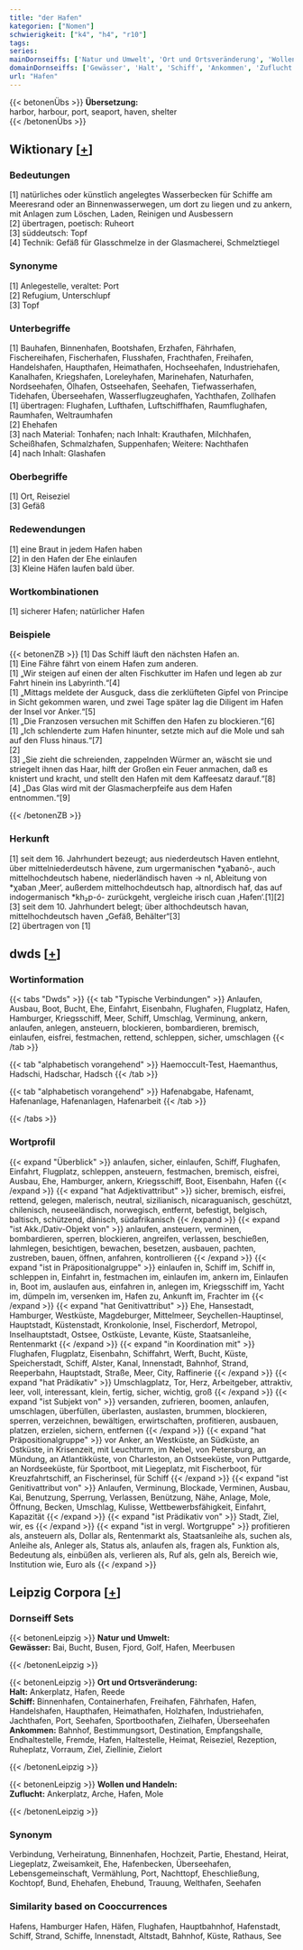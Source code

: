 ```yaml
---
title: "der Hafen"
kategorien: ["Nomen"]
schwierigkeit: ["k4", "h4", "r10"]
tags:
series:
mainDornseiffs: ['Natur und Umwelt', 'Ort und Ortsveränderung', 'Wollen und Handeln']
domainDornseiffs: ['Gewässer', 'Halt', 'Schiff', 'Ankommen', 'Zuflucht']
url: "Hafen"
---
```


{{< betonenÜbs >}}
**Übersetzung:**  
harbor, harbour, port, seaport, haven, shelter  
{{< /betonenÜbs >}}

## Wiktionary [[+](https://de.wiktionary.org/wiki/Hafen)]

### Bedeutungen
[1]  natürliches oder künstlich angelegtes Wasserbecken für Schiffe am Meeresrand oder an Binnenwasserwegen, um dort zu liegen und zu ankern, mit Anlagen zum Löschen, Laden, Reinigen und Ausbessern  
[2] übertragen, poetisch: Ruheort  
[3] süddeutsch: Topf  
[4] Technik: Gefäß für Glasschmelze in der Glasmacherei, Schmelztiegel  

### Synonyme
[1] Anlegestelle, veraltet: Port  
[2] Refugium, Unterschlupf  
[3] Topf  

### Unterbegriffe
[1] Bauhafen, Binnenhafen, Bootshafen, Erzhafen, Fährhafen, Fischereihafen, Fischerhafen, Flusshafen, Frachthafen, Freihafen, Handelshafen, Haupthafen, Heimathafen, Hochseehafen, Industriehafen, Kanalhafen, Kriegshafen, Loreleyhafen, Marinehafen, Naturhafen, Nordseehafen, Ölhafen, Ostseehafen, Seehafen, Tiefwasserhafen, Tidehafen, Überseehafen, Wasserflugzeughafen, Yachthafen, Zollhafen  
[1] übertragen: Flughafen, Lufthafen, Luftschiffhafen, Raumflughafen, Raumhafen, Weltraumhafen  
[2] Ehehafen  
[3] nach Material: Tonhafen; nach Inhalt: Krauthafen, Milchhafen, Scheißhafen, Schmalzhafen, Suppenhafen; Weitere: Nachthafen  
[4] nach Inhalt: Glashafen  

### Oberbegriffe
[1] Ort, Reiseziel  
[3] Gefäß  

### Redewendungen
[1] eine Braut in jedem Hafen haben  
[2] in den Hafen der Ehe einlaufen  
[3] Kleine Häfen laufen bald über.  

### Wortkombinationen
[1] sicherer Hafen; natürlicher Hafen  

### Beispiele
{{< betonenZB >}}
[1] Das Schiff läuft den nächsten Hafen an.  
[1] Eine Fähre fährt von einem Hafen zum anderen.  
[1] „Wir steigen auf einen der alten Fischkutter im Hafen und legen ab zur Fahrt hinein ins Labyrinth.“[4]  
[1] „Mittags meldete der Ausguck, dass die zerklüfteten Gipfel von Principe in Sicht gekommen waren, und zwei Tage später lag die Diligent im Hafen der Insel vor Anker.“[5]  
[1] „Die Franzosen versuchen mit Schiffen den Hafen zu blockieren.“[6]  
[1] „Ich schlenderte zum Hafen hinunter, setzte mich auf die Mole und sah auf den Fluss hinaus.“[7]  
[2]  
[3] „Sie zieht die schreienden, zappelnden Würmer an, wäscht sie und striegelt ihnen das Haar, hilft der Großen ein Feuer anmachen, daß es knistert und kracht, und stellt den Hafen mit dem Kaffeesatz darauf.“[8]  
[4] „Das Glas wird mit der Glasmacherpfeife aus dem Hafen entnommen.“[9]  

{{< /betonenZB >}}
### Herkunft
[1] seit dem 16. Jahrhundert bezeugt; aus niederdeutsch Haven entlehnt, über mittelniederdeutsch hāvene, zum urgermanischen *χaƀanō-, auch mittelhochdeutsch habene, niederländisch haven → nl, Ableitung von *χaƀan ‚Meer‘, außerdem mittelhochdeutsch hap, altnordisch haf, das auf indogermanisch *kh₂p-ó- zurückgeht, vergleiche irisch cuan ‚Hafen‘.[1][2]  
[3] seit dem 10. Jahrhundert belegt; über althochdeutsch havan, mittelhochdeutsch haven „Gefäß, Behälter“[3]  
[2] übertragen von [1]  



## dwds [[+](https://www.dwds.de/wb/Hafen)]

### Wortinformation
{{< tabs "Dwds" >}}
{{< tab "Typische Verbindungen" >}}
Anlaufen, Ausbau, Boot, Bucht, Ehe, Einfahrt, Eisenbahn, Flughafen, Flugplatz, Hafen, Hamburger, Kriegsschiff, Meer, Schiff, Umschlag, Verminung, ankern, anlaufen, anlegen, ansteuern, blockieren, bombardieren, bremisch, einlaufen, eisfrei, festmachen, rettend, schleppen, sicher, umschlagen
{{< /tab >}}

{{< tab "alphabetisch vorangehend" >}}
Haemoccult-Test, Haemanthus, Hadschi, Hadschar, Hadsch
{{< /tab >}}

{{< tab "alphabetisch vorangehend" >}}
Hafenabgabe, Hafenamt, Hafenanlage, Hafenanlagen, Hafenarbeit
{{< /tab >}}

{{< /tabs >}}

### Wortprofil
{{< expand "Überblick" >}} anlaufen, sicher, einlaufen, Schiff, Flughafen, Einfahrt, Flugplatz, schleppen, ansteuern, festmachen, bremisch, eisfrei, Ausbau, Ehe, Hamburger, ankern, Kriegsschiff, Boot, Eisenbahn, Hafen {{< /expand >}}
{{< expand "hat Adjektivattribut" >}} sicher, bremisch, eisfrei, rettend, gelegen, malerisch, neutral, sizilianisch, nicaraguanisch, geschützt, chilenisch, neuseeländisch, norwegisch, entfernt, befestigt, belgisch, baltisch, schützend, dänisch, südafrikanisch {{< /expand >}}
{{< expand "ist Akk./Dativ-Objekt von" >}} anlaufen, ansteuern, verminen, bombardieren, sperren, blockieren, angreifen, verlassen, beschießen, lahmlegen, besichtigen, bewachen, besetzen, ausbauen, pachten, zustreben, bauen, öffnen, anfahren, kontrollieren {{< /expand >}}
{{< expand "ist in Präpositionalgruppe" >}} einlaufen in, Schiff im, Schiff in, schleppen in, Einfahrt in, festmachen im, einlaufen im, ankern im, Einlaufen in, Boot im, auslaufen aus, einfahren in, anlegen im, Kriegsschiff im, Yacht im, dümpeln im, versenken im, Hafen zu, Ankunft im, Frachter im {{< /expand >}}
{{< expand "hat Genitivattribut" >}} Ehe, Hansestadt, Hamburger, Westküste, Magdeburger, Mittelmeer, Seychellen-Hauptinsel, Hauptstadt, Küstenstadt, Kronkolonie, Insel, Fischerdorf, Metropol, Inselhauptstadt, Ostsee, Ostküste, Levante, Küste, Staatsanleihe, Rentenmarkt {{< /expand >}}
{{< expand "in Koordination mit" >}} Flughafen, Flugplatz, Eisenbahn, Schiffahrt, Werft, Bucht, Küste, Speicherstadt, Schiff, Alster, Kanal, Innenstadt, Bahnhof, Strand, Reeperbahn, Hauptstadt, Straße, Meer, City, Raffinerie {{< /expand >}}
{{< expand "hat Prädikativ" >}} Umschlagplatz, Tor, Herz, Arbeitgeber, attraktiv, leer, voll, interessant, klein, fertig, sicher, wichtig, groß {{< /expand >}}
{{< expand "ist Subjekt von" >}} versanden, zufrieren, boomen, anlaufen, umschlagen, überfüllen, überlasten, auslasten, brummen, blockieren, sperren, verzeichnen, bewältigen, erwirtschaften, profitieren, ausbauen, platzen, erzielen, sichern, entfernen {{< /expand >}}
{{< expand "hat Präpositionalgruppe" >}} vor Anker, an Westküste, an Südküste, an Ostküste, in Krisenzeit, mit Leuchtturm, im Nebel, von Petersburg, an Mündung, an Atlantikküste, von Charleston, an Ostseeküste, von Puttgarde, an Nordseeküste, für Sportboot, mit Liegeplatz, mit Fischerboot, für Kreuzfahrtschiff, an Fischerinsel, für Schiff {{< /expand >}}
{{< expand "ist Genitivattribut von" >}} Anlaufen, Verminung, Blockade, Verminen, Ausbau, Kai, Benutzung, Sperrung, Verlassen, Benützung, Nähe, Anlage, Mole, Öffnung, Becken, Umschlag, Kulisse, Wettbewerbsfähigkeit, Einfahrt, Kapazität {{< /expand >}}
{{< expand "ist Prädikativ von" >}} Stadt, Ziel, wir, es {{< /expand >}}
{{< expand "ist in vergl. Wortgruppe" >}} profitieren als, ansteuern als, Dollar als, Rentenmarkt als, Staatsanleihe als, suchen als, Anleihe als, Anleger als, Status als, anlaufen als, fragen als, Funktion als, Bedeutung als, einbüßen als, verlieren als, Ruf als, geln als, Bereich wie, Institution wie, Euro als {{< /expand >}}

## Leipzig Corpora [[+](https://corpora.uni-leipzig.de/en/res?word=Hafen&corpusId=deu_newscrawl-public_2018)]

### Dornseiff Sets
{{< betonenLeipzig >}}
**Natur und Umwelt:**  
**Gewässer:** Bai, Bucht, Busen, Fjord, Golf, Hafen, Meerbusen  

{{< /betonenLeipzig >}}


{{< betonenLeipzig >}}
**Ort und Ortsveränderung:**  
**Halt:** Ankerplatz, Hafen, Reede  
**Schiff:** Binnenhafen, Containerhafen, Freihafen, Fährhafen, Hafen, Handelshafen, Haupthafen, Heimathafen, Holzhafen, Industriehafen, Jachthafen, Port, Seehafen, Sportboothafen, Zielhafen, Überseehafen  
**Ankommen:** Bahnhof, Bestimmungsort, Destination, Empfangshalle, Endhaltestelle, Fremde, Hafen, Haltestelle, Heimat, Reiseziel, Rezeption, Ruheplatz, Vorraum, Ziel, Ziellinie, Zielort  

{{< /betonenLeipzig >}}


{{< betonenLeipzig >}}
**Wollen und Handeln:**  
**Zuflucht:** Ankerplatz, Arche, Hafen, Mole  

{{< /betonenLeipzig >}}

### Synonym
Verbindung, Verheiratung, Binnenhafen, Hochzeit, Partie, Ehestand, Heirat, Liegeplatz, Zweisamkeit, Ehe, Hafenbecken, Überseehafen, Lebensgemeinschaft, Vermählung, Port, Nachttopf, Eheschließung, Kochtopf, Bund, Ehehafen, Ehebund, Trauung, Welthafen, Seehafen


### Similarity based on Cooccurrences
Hafens, Hamburger Hafen, Häfen, Flughafen, Hauptbahnhof, Hafenstadt, Schiff, Strand, Schiffe, Innenstadt, Altstadt, Bahnhof, Küste, Rathaus, See

